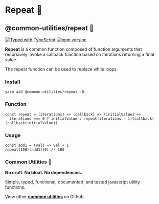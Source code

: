 # Repeat 🔁

## @common-utilities/repeat 🧰

[![Typed with TypeScript](https://camo.githubusercontent.com/69ea44e002591f4d18f9d1ee7660e8c49bbf4e673405eb058e3af515a193d376/68747470733a2f2f666c61742e62616467656e2e6e65742f62616467652f69636f6e2f54797065643f69636f6e3d74797065736372697074266c6162656c266c6162656c436f6c6f723d626c756526636f6c6f723d353535353535)](https://camo.githubusercontent.com/69ea44e002591f4d18f9d1ee7660e8c49bbf4e673405eb058e3af515a193d376/68747470733a2f2f666c61742e62616467656e2e6e65742f62616467652f69636f6e2f54797065643f69636f6e3d74797065736372697074266c6162656c266c6162656c436f6c6f723d626c756526636f6c6f723d353535353535) [![npm version](https://camo.githubusercontent.com/21cd018cd3484b76cd8de20075127aa80c0a9b33b92db8eef1de013c1e162670/68747470733a2f2f62616467652e667572792e696f2f6a732f253430636f6d6d6f6e2d7574696c69746965732532467265706561742e737667)](https://badge.fury.io/js/%40common-utilities%2Frepeat)

**Repeat** is a common function composed of function arguments that recursively invoke a callback function based on iterations returning a final value.

The repeat function can be used to replace while loops.

### Install

```text
yarn add @common-utilities/repeat -D
```

### Function

```text
const repeat = (iterations) => (callback) => (initialValue) =>
  iterations === 0 ? initialValue : repeat(iterations - 1)(callback)(callback(initialValue))
```

### Usage

```text
const add1 = (val) => val + 1
repeat(100)(add1)(0) // 100
```

### Common Utilities 🧰

**No cruft. No bloat. No dependencies.**

Simple, typed, functional, documented, and tested javascript utility functions.

View other [**common utilities**](https://github.com/yowainwright/common-utilities) on Github.

